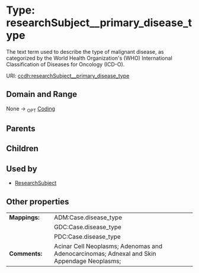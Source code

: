
# Type: researchSubject__primary_disease_type


The text term used to describe the type of malignant disease, as categorized by the World Health Organization's (WHO) International Classification of Diseases for Oncology (ICD-O).

URI: [ccdh:researchSubject__primary_disease_type](https://example.org/ccdh/researchSubject__primary_disease_type)


## Domain and Range

None ->  <sub>OPT</sub> [Coding](Coding.md)

## Parents


## Children


## Used by

 * [ResearchSubject](ResearchSubject.md)

## Other properties

|  |  |  |
| --- | --- | --- |
| **Mappings:** | | ADM:Case.disease_type |
|  | | GDC:Case.disease_type |
|  | | PDC:Case.disease_type |
| **Comments:** | | Acinar Cell Neoplasms; Adenomas and Adenocarcinomas; Adnexal and Skin Appendage Neoplasms;  |

